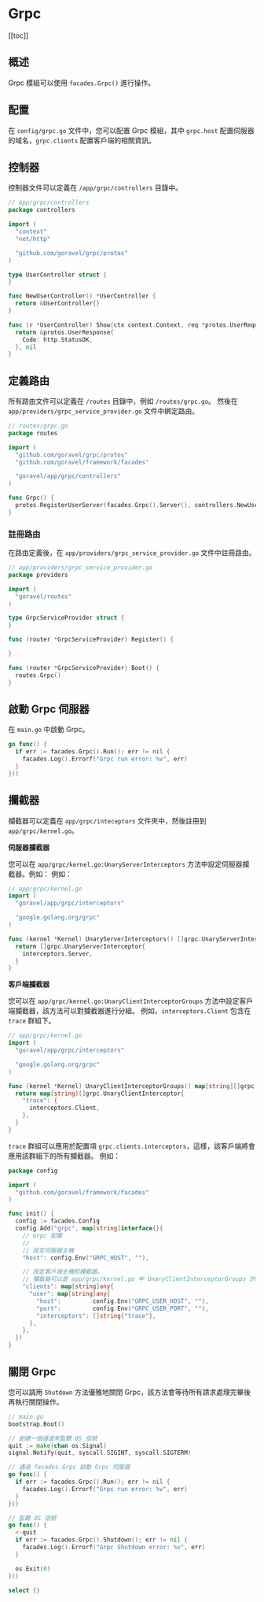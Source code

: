 # Grpc

[[toc]]

## 概述

Grpc 模組可以使用 `facades.Grpc()` 進行操作。

## 配置

在 `config/grpc.go` 文件中，您可以配置 Grpc 模組，其中 `grpc.host` 配置伺服器的域名，`grpc.clients` 配置客戶端的相關資訊。

## 控制器

控制器文件可以定義在 `/app/grpc/controllers` 目錄中。

```go
// app/grpc/controllers
package controllers

import (
  "context"
  "net/http"

  "github.com/goravel/grpc/protos"
)

type UserController struct {
}

func NewUserController() *UserController {
  return &UserController{}
}

func (r *UserController) Show(ctx context.Context, req *protos.UserRequest) (protoBook *protos.UserResponse, err error) {
  return &protos.UserResponse{
    Code: http.StatusOK,
  }, nil
}
```

## 定義路由

所有路由文件可以定義在 `/routes` 目錄中，例如 `/routes/grpc.go`。 然後在 `app/providers/grpc_service_provider.go` 文件中綁定路由。

```go
// routes/grpc.go
package routes

import (
  "github.com/goravel/grpc/protos"
  "github.com/goravel/framework/facades"

  "goravel/app/grpc/controllers"
)

func Grpc() {
  protos.RegisterUserServer(facades.Grpc().Server(), controllers.NewUserController())
}
```

### 註冊路由

在路由定義後，在 `app/providers/grpc_service_provider.go` 文件中註冊路由。

```go
// app/providers/grpc_service_provider.go
package providers

import (
  "goravel/routes"
)

type GrpcServiceProvider struct {
}

func (router *GrpcServiceProvider) Register() {

}

func (router *GrpcServiceProvider) Boot() {
  routes.Grpc()
}
```

## 啟動 Grpc 伺服器

在 `main.go` 中啟動 Grpc。

```go
go func() {
  if err := facades.Grpc().Run(); err != nil {
    facades.Log().Errorf("Grpc run error: %v", err)
  }
}()
```

## 攔截器

攔截器可以定義在 `app/grpc/inteceptors` 文件夾中，然後註冊到 `app/grpc/kernel.go`。

**伺服器攔截器**

您可以在 `app/grpc/kernel.go:UnaryServerInterceptors` 方法中設定伺服器攔截器。例如： 例如：

```go
// app/grpc/kernel.go
import (
  "goravel/app/grpc/interceptors"

  "google.golang.org/grpc"
)

func (kernel *Kernel) UnaryServerInterceptors() []grpc.UnaryServerInterceptor {
  return []grpc.UnaryServerInterceptor{
    interceptors.Server,
  }
}
```

**客戶端攔截器**

您可以在 `app/grpc/kernel.go:UnaryClientInterceptorGroups` 方法中設定客戶端攔截器，該方法可以對攔截器進行分組。 例如，`interceptors.Client` 包含在 `trace` 群組下。

```go
// app/grpc/kernel.go
import (
  "goravel/app/grpc/interceptors"

  "google.golang.org/grpc"
)

func (kernel *Kernel) UnaryClientInterceptorGroups() map[string][]grpc.UnaryClientInterceptor {
  return map[string][]grpc.UnaryClientInterceptor{
    "trace": {
      interceptors.Client,
    },
  }
}
```

`trace` 群組可以應用於配置項 `grpc.clients.interceptors`，這樣，該客戶端將會應用該群組下的所有攔截器。 例如：

```go
package config

import (
  "github.com/goravel/framework/facades"
)

func init() {
  config := facades.Config
  config.Add("grpc", map[string]interface{}{
    // Grpc 配置
    //
    // 設定伺服器主機
    "host": config.Env("GRPC_HOST", ""),

    // 設定客戶端主機和攔截器。
    // 攔截器可以是 app/grpc/kernel.go 中 UnaryClientInterceptorGroups 的群組名稱。
    "clients": map[string]any{
      "user": map[string]any{
        "host":         config.Env("GRPC_USER_HOST", ""),
        "port":         config.Env("GRPC_USER_PORT", ""),
        "interceptors": []string{"trace"},
      },
    },
  })
}
```

## 關閉 Grpc

您可以調用 `Shutdown` 方法優雅地關閉 Grpc，該方法會等待所有請求處理完畢後再執行關閉操作。

```go
// main.go
bootstrap.Boot()

// 創建一個通道來監聽 OS 信號
quit := make(chan os.Signal)
signal.Notify(quit, syscall.SIGINT, syscall.SIGTERM)

// 通過 facades.Grpc 啟動 Grpc 伺服器
go func() {
  if err := facades.Grpc().Run(); err != nil {
    facades.Log().Errorf("Grpc run error: %v", err)
  }
}()

// 監聽 OS 信號
go func() {
  <-quit
  if err := facades.Grpc().Shutdown(); err != nil {
    facades.Log().Errorf("Grpc Shutdown error: %v", err)
  }

  os.Exit(0)
}()

select {}
```
